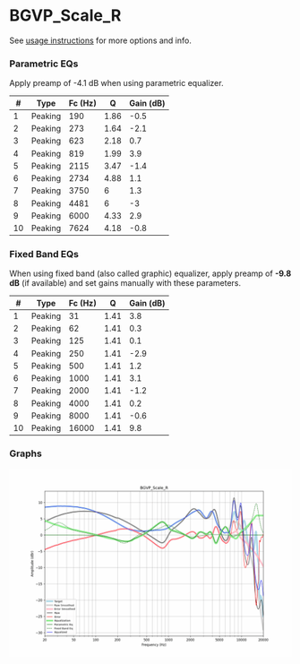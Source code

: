 # BGVP_Scale_R
See [usage instructions](https://github.com/jaakkopasanen/AutoEq#usage) for more options and info.

### Parametric EQs
Apply preamp of -4.1 dB when using parametric equalizer.

|   # | Type    |   Fc (Hz) |    Q |   Gain (dB) |
|-----|---------|-----------|------|-------------|
|   1 | Peaking |       190 | 1.86 |        -0.5 |
|   2 | Peaking |       273 | 1.64 |        -2.1 |
|   3 | Peaking |       623 | 2.18 |         0.7 |
|   4 | Peaking |       819 | 1.99 |         3.9 |
|   5 | Peaking |      2115 | 3.47 |        -1.4 |
|   6 | Peaking |      2734 | 4.88 |         1.1 |
|   7 | Peaking |      3750 | 6    |         1.3 |
|   8 | Peaking |      4481 | 6    |        -3   |
|   9 | Peaking |      6000 | 4.33 |         2.9 |
|  10 | Peaking |      7624 | 4.18 |        -0.8 |

### Fixed Band EQs
When using fixed band (also called graphic) equalizer, apply preamp of **-9.8 dB** (if available) and set gains manually with these parameters.

|   # | Type    |   Fc (Hz) |    Q |   Gain (dB) |
|-----|---------|-----------|------|-------------|
|   1 | Peaking |        31 | 1.41 |         3.8 |
|   2 | Peaking |        62 | 1.41 |         0.3 |
|   3 | Peaking |       125 | 1.41 |         0.1 |
|   4 | Peaking |       250 | 1.41 |        -2.9 |
|   5 | Peaking |       500 | 1.41 |         1.2 |
|   6 | Peaking |      1000 | 1.41 |         3.1 |
|   7 | Peaking |      2000 | 1.41 |        -1.2 |
|   8 | Peaking |      4000 | 1.41 |         0.2 |
|   9 | Peaking |      8000 | 1.41 |        -0.6 |
|  10 | Peaking |     16000 | 1.41 |         9.8 |

### Graphs
![](./BGVP_Scale_R.png)
